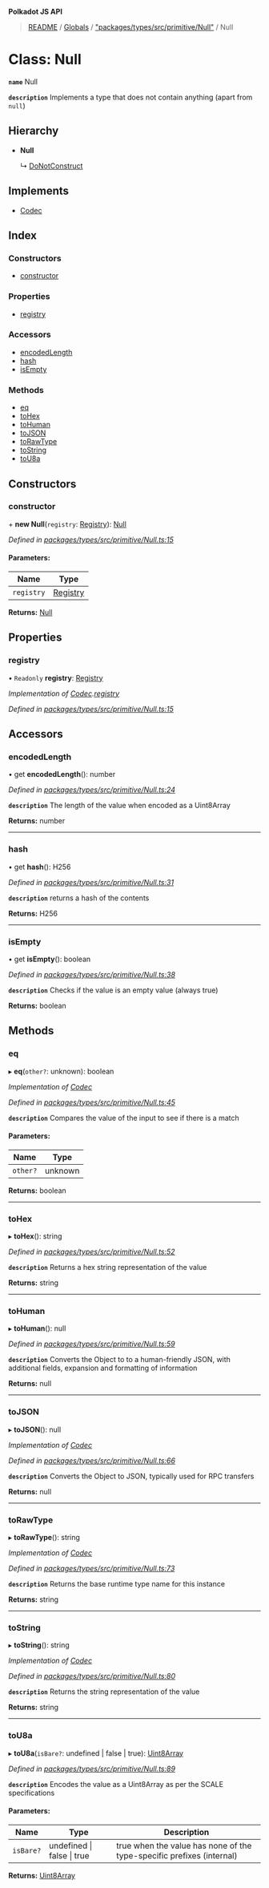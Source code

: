**Polkadot JS API**

> [README](../README.md) / [Globals](../globals.md) / ["packages/types/src/primitive/Null"](../modules/_packages_types_src_primitive_null_.md) / Null

# Class: Null

**`name`** Null

**`description`** 
Implements a type that does not contain anything (apart from `null`)

## Hierarchy

* **Null**

  ↳ [DoNotConstruct](_packages_types_src_primitive_donotconstruct_.donotconstruct.md)

## Implements

* [Codec](../interfaces/_packages_types_src_types_codec_.codec.md)

## Index

### Constructors

* [constructor](_packages_types_src_primitive_null_.null.md#constructor)

### Properties

* [registry](_packages_types_src_primitive_null_.null.md#registry)

### Accessors

* [encodedLength](_packages_types_src_primitive_null_.null.md#encodedlength)
* [hash](_packages_types_src_primitive_null_.null.md#hash)
* [isEmpty](_packages_types_src_primitive_null_.null.md#isempty)

### Methods

* [eq](_packages_types_src_primitive_null_.null.md#eq)
* [toHex](_packages_types_src_primitive_null_.null.md#tohex)
* [toHuman](_packages_types_src_primitive_null_.null.md#tohuman)
* [toJSON](_packages_types_src_primitive_null_.null.md#tojson)
* [toRawType](_packages_types_src_primitive_null_.null.md#torawtype)
* [toString](_packages_types_src_primitive_null_.null.md#tostring)
* [toU8a](_packages_types_src_primitive_null_.null.md#tou8a)

## Constructors

### constructor

\+ **new Null**(`registry`: [Registry](../interfaces/_packages_types_src_types_registry_.registry.md)): [Null](_packages_types_src_primitive_null_.null.md)

*Defined in [packages/types/src/primitive/Null.ts:15](https://github.com/polkadot-js/api/blob/19d6165bd/packages/types/src/primitive/Null.ts#L15)*

#### Parameters:

Name | Type |
------ | ------ |
`registry` | [Registry](../interfaces/_packages_types_src_types_registry_.registry.md) |

**Returns:** [Null](_packages_types_src_primitive_null_.null.md)

## Properties

### registry

• `Readonly` **registry**: [Registry](../interfaces/_packages_types_src_types_registry_.registry.md)

*Implementation of [Codec](../interfaces/_packages_types_src_types_codec_.codec.md).[registry](../interfaces/_packages_types_src_types_codec_.codec.md#registry)*

*Defined in [packages/types/src/primitive/Null.ts:15](https://github.com/polkadot-js/api/blob/19d6165bd/packages/types/src/primitive/Null.ts#L15)*

## Accessors

### encodedLength

• get **encodedLength**(): number

*Defined in [packages/types/src/primitive/Null.ts:24](https://github.com/polkadot-js/api/blob/19d6165bd/packages/types/src/primitive/Null.ts#L24)*

**`description`** The length of the value when encoded as a Uint8Array

**Returns:** number

___

### hash

• get **hash**(): H256

*Defined in [packages/types/src/primitive/Null.ts:31](https://github.com/polkadot-js/api/blob/19d6165bd/packages/types/src/primitive/Null.ts#L31)*

**`description`** returns a hash of the contents

**Returns:** H256

___

### isEmpty

• get **isEmpty**(): boolean

*Defined in [packages/types/src/primitive/Null.ts:38](https://github.com/polkadot-js/api/blob/19d6165bd/packages/types/src/primitive/Null.ts#L38)*

**`description`** Checks if the value is an empty value (always true)

**Returns:** boolean

## Methods

### eq

▸ **eq**(`other?`: unknown): boolean

*Implementation of [Codec](../interfaces/_packages_types_src_types_codec_.codec.md)*

*Defined in [packages/types/src/primitive/Null.ts:45](https://github.com/polkadot-js/api/blob/19d6165bd/packages/types/src/primitive/Null.ts#L45)*

**`description`** Compares the value of the input to see if there is a match

#### Parameters:

Name | Type |
------ | ------ |
`other?` | unknown |

**Returns:** boolean

___

### toHex

▸ **toHex**(): string

*Defined in [packages/types/src/primitive/Null.ts:52](https://github.com/polkadot-js/api/blob/19d6165bd/packages/types/src/primitive/Null.ts#L52)*

**`description`** Returns a hex string representation of the value

**Returns:** string

___

### toHuman

▸ **toHuman**(): null

*Defined in [packages/types/src/primitive/Null.ts:59](https://github.com/polkadot-js/api/blob/19d6165bd/packages/types/src/primitive/Null.ts#L59)*

**`description`** Converts the Object to to a human-friendly JSON, with additional fields, expansion and formatting of information

**Returns:** null

___

### toJSON

▸ **toJSON**(): null

*Implementation of [Codec](../interfaces/_packages_types_src_types_codec_.codec.md)*

*Defined in [packages/types/src/primitive/Null.ts:66](https://github.com/polkadot-js/api/blob/19d6165bd/packages/types/src/primitive/Null.ts#L66)*

**`description`** Converts the Object to JSON, typically used for RPC transfers

**Returns:** null

___

### toRawType

▸ **toRawType**(): string

*Implementation of [Codec](../interfaces/_packages_types_src_types_codec_.codec.md)*

*Defined in [packages/types/src/primitive/Null.ts:73](https://github.com/polkadot-js/api/blob/19d6165bd/packages/types/src/primitive/Null.ts#L73)*

**`description`** Returns the base runtime type name for this instance

**Returns:** string

___

### toString

▸ **toString**(): string

*Implementation of [Codec](../interfaces/_packages_types_src_types_codec_.codec.md)*

*Defined in [packages/types/src/primitive/Null.ts:80](https://github.com/polkadot-js/api/blob/19d6165bd/packages/types/src/primitive/Null.ts#L80)*

**`description`** Returns the string representation of the value

**Returns:** string

___

### toU8a

▸ **toU8a**(`isBare?`: undefined \| false \| true): [Uint8Array](_packages_types_src_codec_raw_.raw.md#uint8array)

*Defined in [packages/types/src/primitive/Null.ts:89](https://github.com/polkadot-js/api/blob/19d6165bd/packages/types/src/primitive/Null.ts#L89)*

**`description`** Encodes the value as a Uint8Array as per the SCALE specifications

#### Parameters:

Name | Type | Description |
------ | ------ | ------ |
`isBare?` | undefined \| false \| true | true when the value has none of the type-specific prefixes (internal)  |

**Returns:** [Uint8Array](_packages_types_src_codec_raw_.raw.md#uint8array)
